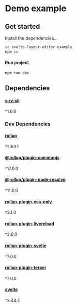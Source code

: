 # Demo example
## Get started
Install the dependencies...
```bash
cd svelte-layour-editor-example
npm ci
```
#### Run project
```bash
npm run dev
```
## Dependencies
#### [sirv-cli](https://www.npmjs.com/package/sirv-cli) 
^1.0.0
### Dev Dependencies
#### [rollup](https://www.npmjs.com/package/rollup)
^2.60.1
#### [@rollup/plugin-commonjs](https://www.npmjs.com/package/@rollup/plugin-commonjs)
^17.0.0
#### [@rollup/plugin-node-resolve](https://www.npmjs.com/package/@rollup/plugin-node-resolve)
^11.0.0
#### [rollup-plugin-css-only](https://www.npmjs.com/package/rollup-plugin-css-only)
^3.1.0
#### [rollup-plugin-livereload](https://www.npmjs.com/package/rollup-plugin-livereload)
^2.0.0
#### [rollup-plugin-svelte](https://www.npmjs.com/package/rollup-plugin-svelte)
^7.0.0
#### [rollup-plugin-terser](https://www.npmjs.com/package/rollup-plugin-terser)
^7.0.0
#### [svelte](https://www.npmjs.com/package/svelte)
^3.44.2